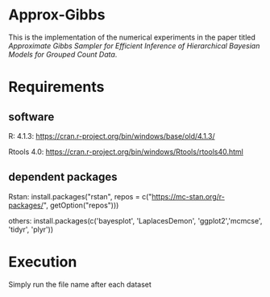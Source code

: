 # Approx-Gibbs
This is the implementation of the numerical experiments in the paper titled *Approximate Gibbs Sampler for Efficient Inference of Hierarchical
Bayesian Models for Grouped Count Data*.

# Requirements
## software
R: 4.1.3: https://cran.r-project.org/bin/windows/base/old/4.1.3/

Rtools 4.0: https://cran.r-project.org/bin/windows/Rtools/rtools40.html

## dependent packages
Rstan: install.packages("rstan", repos = c("https://mc-stan.org/r-packages/", getOption("repos")))

others: install.packages(c('bayesplot', 'LaplacesDemon', 'ggplot2','mcmcse', 'tidyr', 'plyr'))

# Execution
Simply run the file name after each dataset


